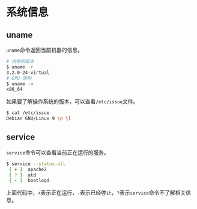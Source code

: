 # 系统信息


## uname
`uname`命令返回当前机器的信息。
```bash
# 内核的版本
$ uname -r
3.2.0-24-virtual
# CPU 架构
$ uname -m
x86_64
```
如果要了解操作系统的版本，可以查看`/etc/issue`文件。
```bash
$ cat /etc/issue
Debian GNU/Linux 9 \n \l
```

## service
`service`命令可以查看当前正在运行的服务。
```bash
$ service --status-all
 [ + ]  apache2
 [ ? ]  atd
 [ - ]  bootlogd
```
上面代码中，`+`表示正在运行，`-`表示已经停止，`?`表示`service`命令不了解相关信息。
